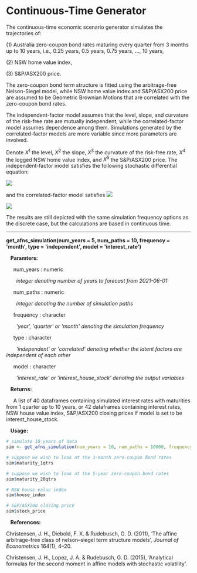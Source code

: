 # Continuous-Time Generator

The continuous-time economic scenario generator simulates the trajectories of: 

(1) Australia zero-coupon bond rates maturing every quarter from 3 months up to 10 years, i.e., 0.25 years, 0.5 years, 0.75 years, ..., 10 years, 

(2) NSW home value index,  

(3) S&P/ASX200 price. 

The zero-coupon bond term structure is fitted using the arbitrage-free Nelson-Siegel model, while NSW home value index and S&P/ASX200 price are assumed to be Geometric Brownian Motions that are correlated with the zero-coupon bond rates. 

The independent-factor model assumes that the level, slope, and curvature of the risk-free rate are mutually independent, while the correlated-factor model assumes dependence among them. Simulations generated by the correlated-factor models are more variable since more parameters are involved. 

Denote $X^1$ the level, $X^2$ the slope, $X^3$ the curvature of the risk-free rate, $X^4$ the logged NSW home value index, and $X^5$ the S&P/ASX200 price. The independent-factor model satisfies the following stochastic differential equation: 

![](https://latex.codecogs.com/svg.image?\begin{pmatrix}&space;&space;&space;&space;&space;&space;&space;&space;&space;&space;&space;&space;&space;&space;&space;&space;&space;&space;&space;&space;&space;&space;&space;&space;&space;&space;&space;&space;dX_t^1&space;\\&space;dX_t^2&space;\\&space;dX_t^3&space;\\&space;dX_t^4&space;\\&space;dX_t^5&space;&space;&space;&space;&space;&space;&space;&space;&space;&space;&space;&space;&space;&space;&space;&space;&space;&space;&space;&space;\end{pmatrix}&space;=&space;\left[&space;\begin{pmatrix}&space;&space;&space;&space;&space;&space;&space;&space;&space;&space;&space;&space;&space;&space;&space;&space;&space;&space;&space;&space;&space;&space;&space;&space;&space;&space;&space;&space;\theta_1&space;\\&space;\theta_2&space;\\&space;\theta_3&space;\\&space;\theta_4&space;\\&space;\theta_5&space;&space;&space;&space;&space;&space;&space;&space;&space;&space;&space;&space;&space;&space;&space;&space;&space;&space;&space;&space;\end{pmatrix}&space;-&space;\begin{pmatrix}&space;&space;&space;&space;&space;&space;&space;&space;&space;&space;&space;&space;&space;&space;&space;&space;&space;&space;&space;&space;&space;&space;&space;&space;&space;&space;&space;&space;\kappa_{11}&space;&&space;0&space;&&space;0&space;&&space;0&space;&&space;0&space;\\&space;0&space;&&space;\kappa_{22}&space;&&space;0&space;&&space;0&space;&&space;0&space;\\&space;0&space;&&space;0&space;&&space;\kappa_{33}&space;&&space;0&space;&&space;0&space;\\&space;-1&space;&&space;-1&space;&&space;0&space;&&space;0&space;&&space;0&space;\\&space;-1&space;&&space;-1&space;&&space;0&space;&&space;0&space;&&space;0&space;&space;&space;&space;&space;&space;&space;&space;&space;&space;&space;&space;&space;&space;&space;&space;&space;&space;&space;&space;\end{pmatrix}&space;\begin{pmatrix}&space;&space;&space;&space;&space;&space;&space;&space;&space;&space;&space;&space;&space;&space;&space;&space;&space;&space;&space;&space;&space;&space;&space;&space;X_t^1&space;\\&space;X_t^2&space;\\&space;X_t^3&space;\\&space;X_t^4&space;\\&space;X_t^5&space;&space;&space;&space;&space;&space;&space;&space;&space;&space;&space;&space;&space;&space;&space;&space;\end{pmatrix}&space;\right]&space;dt&space;&plus;&space;\begin{pmatrix}&space;&space;&space;&space;&space;&space;&space;&space;&space;&space;&space;&space;&space;&space;&space;&space;&space;\sigma_{11}&space;&&space;0&space;&&space;0&space;&&space;0&space;&&space;0&space;\\&space;0&space;&&space;\sigma_{22}&space;&&space;0&space;&&space;0&space;&&space;0&space;\\&space;0&space;&&space;0&space;&&space;\sigma_{33}&space;&&space;0&space;&&space;0&space;\\&space;\sigma_{41}&space;&&space;\sigma_{42}&space;&&space;\sigma_{43}&space;&&space;\sigma_{44}&space;&&space;0&space;\\&space;\sigma_{51}&space;&&space;\sigma_{52}&space;&&space;\sigma_{53}&space;&&space;\sigma_{54}&space;&&space;\sigma_{55}&space;&space;&space;&space;&space;&space;&space;&space;&space;\end{pmatrix}&space;\begin{pmatrix}&space;&space;&space;&space;&space;&space;&space;&space;&space;&space;&space;&space;&space;&space;&space;&space;&space;dW_{1t}&space;\\&space;dW_{2t}&space;\\&space;dW_{3t}&space;\\&space;dW_{4t}&space;\\&space;dW_{5t}&space;&space;&space;&space;&space;&space;&space;&space;&space;\end{pmatrix})

and the correlated-factor model satisfies ![](https://latex.codecogs.com/svg.image?\begin{pmatrix}&space;&space;&space;&space;&space;&space;&space;&space;dX_t^1&space;\\&space;dX_t^2&space;\\&space;dX_t^3&space;\\&space;dX_t^4&space;\\&space;dX_t^5\end{pmatrix}&space;=&space;\left(&space;\begin{pmatrix}&space;&space;&space;&space;&space;&space;&space;&space;\theta^\mathrm{P}_1&space;\\&space;\theta^\mathrm{P}_2&space;\\&space;\theta^\mathrm{P}_3&space;\\&space;\theta^\mathrm{P}_4&space;\\&space;\theta^\mathrm{P}_5\end{pmatrix}&space;-&space;\begin{pmatrix}&space;&space;&space;&space;&space;&space;&space;&space;\kappa_{11}^\mathrm{P}&space;&&space;\kappa_{12}^\mathrm{P}&space;&&space;\kappa_{13}^\mathrm{P}&space;&&space;0&space;&&space;0&space;\\&space;\kappa_{21}^\mathrm{P}&space;&&space;\kappa_{22}^\mathrm{P}&space;&&space;\kappa_{23}^\mathrm{P}&space;&&space;0&space;&&space;0&space;\\&space;\kappa_{31}^\mathrm{P}&space;&&space;\kappa_{32}^\mathrm{P}&space;&&space;\kappa_{33}^\mathrm{P}&space;&&space;0&space;&&space;0&space;\\&space;-1&space;&&space;-1&space;&&space;0&space;&&space;0&space;&&space;0&space;\\&space;-1&space;&&space;-1&space;&&space;0&space;&&space;0&space;&&space;0\end{pmatrix}&space;\begin{pmatrix}&space;&space;&space;&space;X_t^1&space;\\&space;X_t^2&space;\\&space;X_t^3&space;\\&space;X_t^4&space;\\&space;X_t^5\end{pmatrix}&space;\right)&space;dt&space;)

![](https://latex.codecogs.com/svg.image?\begin{pmatrix}&space;&space;&space;&space;&space;&space;&space;&space;&space;&space;&space;&space;&space;&space;&space;&space;&space;&space;&space;&space;&space;&space;&space;&space;&space;&space;&space;&space;dX_t^1&space;\\&space;dX_t^2&space;\\&space;dX_t^3&space;\\&space;dX_t^4&space;\\&space;dX_t^5&space;&space;&space;&space;&space;&space;&space;&space;&space;&space;&space;&space;&space;&space;&space;&space;&space;&space;&space;&space;\end{pmatrix}&space;=&space;\left[&space;\begin{pmatrix}&space;&space;&space;&space;&space;&space;&space;&space;&space;&space;&space;&space;&space;&space;&space;&space;&space;&space;&space;&space;&space;&space;&space;&space;&space;&space;&space;&space;\theta_1&space;\\&space;\theta_2&space;\\&space;\theta_3&space;\\&space;\theta_4&space;\\&space;\theta_5&space;&space;&space;&space;&space;&space;&space;&space;&space;&space;&space;&space;&space;&space;&space;&space;&space;&space;&space;&space;\end{pmatrix}&space;-&space;\begin{pmatrix}&space;&space;&space;&space;&space;&space;&space;&space;&space;&space;&space;&space;&space;&space;&space;&space;&space;&space;&space;&space;&space;&space;&space;&space;&space;&space;&space;&space;\kappa_{11}&space;&&space;\kappa_{12}&space;&&space;\kappa_{13}&space;&&space;0&space;&&space;0&space;\\&space;\kappa_{21}&space;&&space;\kappa_{22}&space;&&space;\kappa_{23}&space;&&space;0&space;&&space;0&space;\\&space;\kappa_{31}&space;&&space;\kappa_{32}&space;&&space;\kappa_{33}&space;&&space;0&space;&&space;0&space;\\&space;-1&space;&&space;-1&space;&&space;0&space;&&space;0&space;&&space;0&space;\\&space;-1&space;&&space;-1&space;&&space;0&space;&&space;0&space;&&space;0&space;&space;&space;&space;&space;&space;&space;&space;&space;&space;&space;&space;&space;&space;&space;&space;&space;&space;&space;&space;\end{pmatrix}&space;\begin{pmatrix}&space;&space;&space;&space;&space;&space;&space;&space;&space;&space;&space;&space;&space;&space;&space;&space;&space;&space;&space;&space;&space;&space;&space;&space;X_t^1&space;\\&space;X_t^2&space;\\&space;X_t^3&space;\\&space;X_t^4&space;\\&space;X_t^5&space;&space;&space;&space;&space;&space;&space;&space;&space;&space;&space;&space;&space;&space;&space;&space;\end{pmatrix}&space;\right]&space;dt&space;&plus;&space;\begin{pmatrix}&space;&space;&space;&space;&space;&space;&space;&space;&space;&space;&space;&space;&space;&space;&space;&space;&space;\sigma_{11}&space;&&space;0&space;&&space;0&space;&&space;0&space;&&space;0&space;\\&space;\sigma_{21}&space;&&space;\sigma_{22}&space;&&space;0&space;&&space;0&space;&&space;0&space;\\&space;\sigma_{31}&space;&&space;\sigma_{32}&space;&&space;\sigma_{33}&space;&&space;0&space;&&space;0&space;\\&space;\sigma_{41}&space;&&space;\sigma_{42}&space;&&space;\sigma_{43}&space;&&space;\sigma_{44}&space;&&space;0&space;\\&space;\sigma_{51}&space;&&space;\sigma_{52}&space;&&space;\sigma_{53}&space;&&space;\sigma_{54}&space;&&space;\sigma_{55}&space;&space;&space;&space;&space;&space;&space;&space;&space;\end{pmatrix}&space;\begin{pmatrix}&space;&space;&space;&space;&space;&space;&space;&space;&space;&space;&space;&space;&space;&space;&space;&space;&space;dW_{1t}&space;\\&space;dW_{2t}&space;\\&space;dW_{3t}&space;\\&space;dW_{4t}&space;\\&space;dW_{5t}&space;&space;&space;&space;&space;&space;&space;&space;&space;\end{pmatrix})

The results are still depicted with the same simulation frequency options as the discrete case, but the calculations are based in continuous time. 

---

**get_afns_simulation(num_years = 5, num_paths = 10, frequency = 'month', type = 'independent', model = 'interest_rate')**

&nbsp;&nbsp; **Paramters:**

&nbsp;&nbsp;&nbsp;&nbsp; num_years : numeric

&nbsp;&nbsp;&nbsp;&nbsp;&nbsp;&nbsp; *integer denoting number of years to forecast from 2021-06-01*

&nbsp;&nbsp;&nbsp;&nbsp; num_paths : numeric

&nbsp;&nbsp;&nbsp;&nbsp;&nbsp;&nbsp; *integer denoting the number of simulation paths*

&nbsp;&nbsp;&nbsp;&nbsp; frequency : character

&nbsp;&nbsp;&nbsp;&nbsp;&nbsp;&nbsp; *'year', 'quarter' or 'month' denoting the simulation frequency*

&nbsp;&nbsp;&nbsp;&nbsp; type : character

&nbsp;&nbsp;&nbsp;&nbsp;&nbsp;&nbsp; *'independent' or 'correlated' denoting whether the latent factors are independent of each other*

&nbsp;&nbsp;&nbsp;&nbsp; model : character

&nbsp;&nbsp;&nbsp;&nbsp;&nbsp;&nbsp; *'interest_rate' or 'interest_house_stock' denoting the output variables*

&nbsp;&nbsp; **Returns:**

&nbsp;&nbsp;&nbsp;&nbsp; A list of 40 dataframes containing simulated interest rates with maturities from 1 quarter up to 10 years, or 42 dataframes containing interest rates, NSW house value index, S&P/ASX200 closing prices if model is set to be interest_house_stock.  

&nbsp;&nbsp; **Usage:**

```r
# simulate 10 years of data 
sim <- get_afns_simulation(num_years = 10, num_paths = 10000, frequency = 'year', type = 'independent', model = 'interest_house_stock')

# suppose we wish to look at the 3-month zero-coupon bond rates
sim$maturity_1qtrs

# suppose we wish to look at the 5-year zero-coupon bond rates
sim$maturity_20qtrs

# NSW house value index 
sim$house_index

# S&P/ASX200 closing price 
sim$stock_price 
```

&nbsp;&nbsp; **References:**

Christensen, J. H., Diebold, F. X. & Rudebusch, G. D. (2011), ‘The affine arbitrage-free class of nelson–siegel term structure models’, _Journal of Econometrics_ 164(1), 4–20.

Christensen, J. H., Lopez, J. A. & Rudebusch, G. D. (2015), ‘Analytical formulas for the second moment in affine models with stochastic volatility’.
